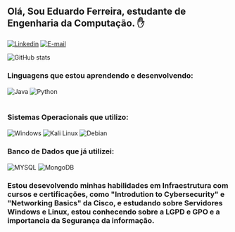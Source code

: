 

## Olá, Sou Eduardo Ferreira, estudante de Engenharia da Computação. ✋



[![Linkedin](https://img.shields.io/badge/LinkedIn-0077B5?style=for-the-badge&logo=linkedin&logoColor=white)](https://www.linkedin.com/in/carloseduardorodriguesferreira/) [![E-mail](https://img.shields.io/badge/Microsoft_Outlook-0078D4?style=for-the-badge&logo=microsoft-outlook&logoColor=white)](carlosferreira2@aluno.uniateneu.edu.br)


  ![GitHub stats](https://github-readme-stats.vercel.app/api?username=Forevit&show_icons=true&theme=dracula)



### Linguagens que estou aprendendo e desenvolvendo:

<div style="display: inline_block">
  <img align ="center" alt="Java" src="https://img.shields.io/badge/Java-ED8B00?style=for-the-badge&logo=openjdk&logoColor=white" />
  <img align ="center" alt="Python" src="https://img.shields.io/badge/Python-3776AB?style=for-the-badge&logo=python&logoColor=white" />
  </div><br/>

  ### Sistemas Operacionais que utilizo:

  <div sytle="display: inline_block">
   <img align = "center" alt="Windows" src="https://img.shields.io/badge/Windows-0078D6?style=for-the-badge&logo=windows&logoColor=white" />
   <img align = "center" alt="Kali Linux" src="https://img.shields.io/badge/Kali_Linux-557C94?style=for-the-badge&logo=kali-linux&logoColor=white" />
   <img align = "center" alt="Debian" src ="https://img.shields.io/badge/Debian-A81D33?style=for-the-badge&logo=debian&logoColor=white" />


   ### Banco de Dados que já utilizei:

   <div sytle="display: inline_block">
    <img align = "center" alt="MYSQL" src="https://img.shields.io/badge/MySQL-005C84?style=for-the-badge&logo=mysql&logoColor=white" />
    <img align = "center" alt="MongoDB" src="https://img.shields.io/badge/MongoDB-4EA94B?style=for-the-badge&logo=mongodb&logoColor=white" />


### Estou desevolvendo minhas habilidades em Infraestrutura com cursos e certificações, como "Introdution to Cybersecurity" e "Networking Basics" da  Cisco, e estudando sobre Servidores Windows e Linux, estou conhecendo sobre a LGPD e GPO e a importancia da Segurança da informação.
   


